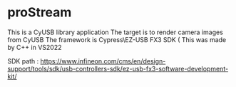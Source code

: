 # proStream

This is a CyUSB library application
The target is to render camera images from CyUSB 
The framework is Cypress\EZ-USB FX3 SDK (
This was made by C++ in VS2022

SDK path : https://www.infineon.com/cms/en/design-support/tools/sdk/usb-controllers-sdk/ez-usb-fx3-software-development-kit/
